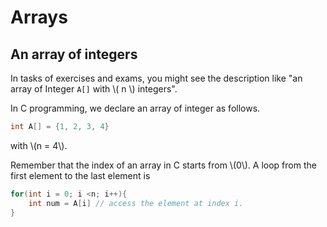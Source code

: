 # Arrays

## An array of integers

In tasks of exercises and exams, you might see the description like "an array of Integer ```A[]``` with \\( n \\) integers".

In C programming, we declare an array of integer as follows.

```c
int A[] = {1, 2, 3, 4}
``` 
with \\(n = 4\\). 

Remember that the index of an array in C starts from \\(0\\). A loop from the first element to the last element is

```c
for(int i = 0; i <n; i++){
	int num = A[i] // access the element at index i.
}
```